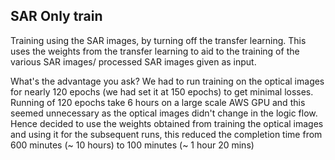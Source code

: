 ## SAR Only train
Training using the SAR images, by turning off the transfer learning. This uses the weights from the transfer learning to aid to the training of the various SAR images/ processed SAR images given as input.

What's the advantage you ask?
We had to run training on the optical images for nearly 120 epochs (we had set it at 150 epochs) to get minimal losses. Running of 120 epochs take 6 hours on a large scale AWS GPU and this seemed unnecessary as the optical images didn't change in the logic flow. Hence decided to use the weights obtained from training the optical images and using it for the subsequent runs, this reduced the completion time from 600 minutes (~ 10 hours) to 100 minutes (~ 1 hour 20 mins)